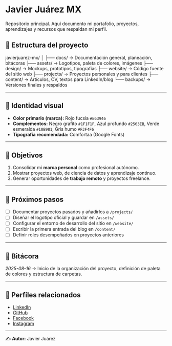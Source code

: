 # Javier Juárez MX

Repositorio principal.
Aquí documento mi portafolio, proyectos, aprendizajes y recursos que respaldan mi perfil.

## 📂 Estructura del proyecto

javierjuarez-mx/
│
├── docs/ → Documentación general, planeación, bitácoras
├── assets/ → Logotipos, paleta de colores, imágenes
├── design/ → Mockups, prototipos, tipografías
├── website/ → Código fuente del sitio web
├── projects/ → Proyectos personales y para clientes
├── content/ → Artículos, CV, textos para LinkedIn/blog
└── backups/ → Versiones finales y respaldos

---

## 🎨 Identidad visual
- **Color primario (marca):** Rojo fucsia `#E63946`
- **Complementos:** Negro grafito `#1F1F1F`, Azul profundo `#2563EB`, Verde esmeralda `#10B981`, Gris humo `#F3F4F6`
- **Tipografía recomendada:** Comfortaa (Google Fonts)

---

## 🚀 Objetivos
1. Consolidar mi **marca personal** como profesional autónomo.
2. Mostrar proyectos web, de ciencia de datos y aprendizaje continuo.
3. Generar oportunidades de **trabajo remoto** y proyectos freelance.

---

## 📌 Próximos pasos
- [ ] Documentar proyectos pasados y añadirlos a `/projects/`
- [ ] Diseñar el logotipo oficial y guardar en `/assets/`
- [ ] Configurar el entorno de desarrollo del sitio en `/website/`
- [ ] Escribir la primera entrada del blog en `/content/`
- [ ] Definir roles desempeñados en proyectos anteriores

---

## 📖 Bitácora
*2025-08-16* → Inicio de la organización del proyecto, definición de paleta de colores y estructura de carpetas.

---

## 🔗 Perfiles relacionados
- [LinkedIn](#)  
- [GitHub](#)  
- [Facebook](#)  
- [Instagram](#)  

---

✍️ **Autor:** Javier Juárez  
